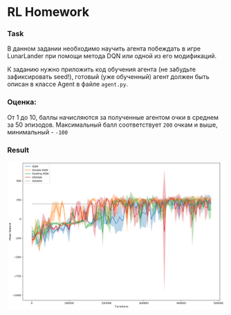 # RL Homework

### Task
В данном задании необходимо научить агента побеждать в игре LunarLander при помощи метода DQN или одной из его модификаций.

К заданию нужно приложить код обучения агента (не забудьте зафиксировать seed!), готовый (уже обученный) агент должен быть описан в классе Agent в файле `agent.py`.

### Оценка:
От 1 до 10, баллы начисляются за полученные агентом очки в среднем за 50 эпизодов. Максимальный балл соответствует `200` очкам и выше, минимальный - `-100`

### Result

![dqn_plot](dqn_plot.png)